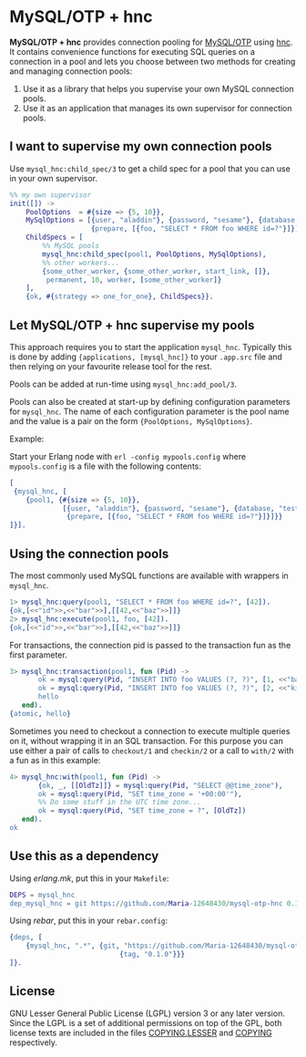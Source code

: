 MySQL/OTP + hnc
===============

**MySQL/OTP + hnc** provides connection pooling for
[MySQL/OTP](//github.com/mysql-otp/mysql-otp) using
[hnc](//github.com/juhlig/hnc). It contains convenience functions for
executing SQL queries on a connection in a pool and lets you choose between two
methods for creating and managing connection pools:

1. Use it as a library that helps you supervise your own MySQL connection pools.
2. Use it as an application that manages its own supervisor for connection pools.

I want to supervise my own connection pools
-------------------------------------------

Use `mysql_hnc:child_spec/3` to get a child spec for a pool that you can use
in your own supervisor.

```Erlang
%% my own supervisor
init([]) ->
    PoolOptions  = #{size => {5, 10}},
    MySqlOptions = [{user, "aladdin"}, {password, "sesame"}, {database, "test"},
                    {prepare, [{foo, "SELECT * FROM foo WHERE id=?"}]}],
    ChildSpecs = [
        %% MySQL pools
        mysql_hnc:child_spec(pool1, PoolOptions, MySqlOptions),
        %% other workers...
        {some_other_worker, {some_other_worker, start_link, []},
         permanent, 10, worker, [some_other_worker]}
    ],
    {ok, #{strategy => one_for_one}, ChildSpecs}}.
```

Let MySQL/OTP + hnc supervise my pools
--------------------------------------

This approach requires you to start the application `mysql_hnc`. Typically
this is done by adding `{applications, [mysql_hnc]}` to your `.app.src`
file and then relying on your favourite release tool for the rest.

Pools can be added at run-time using `mysql_hnc:add_pool/3`.

Pools can also be created at start-up by defining configuration parameters for
`mysql_hnc`. The name of each configuration parameter is the pool name and
the value is a pair on the form `{PoolOptions, MySqlOptions}`.

Example:

Start your Erlang node with `erl -config mypools.config` where `mypools.config`
is a file with the following contents:

```Erlang
[
 {mysql_hnc, [
    {pool1, {#{size => {5, 10}},
             [{user, "aladdin"}, {password, "sesame"}, {database, "test"},
              {prepare, [{foo, "SELECT * FROM foo WHERE id=?"}]}]}}
]}].
```

Using the connection pools
--------------------------

The most commonly used MySQL functions are available with wrappers in
`mysql_hnc`.

```Erlang
1> mysql_hnc:query(pool1, "SELECT * FROM foo WHERE id=?", [42]).
{ok,[<<"id">>,<<"bar">>],[[42,<<"baz">>]]}
2> mysql_hnc:execute(pool1, foo, [42]).
{ok,[<<"id">>,<<"bar">>],[[42,<<"baz">>]]}
```

For transactions, the connection pid is passed to the transaction fun as the
first parameter.

```Erlang
3> mysql_hnc:transaction(pool1, fun (Pid) ->
       ok = mysql:query(Pid, "INSERT INTO foo VALUES (?, ?)", [1, <<"banana">>]),
       ok = mysql:query(Pid, "INSERT INTO foo VALUES (?, ?)", [2, <<"kiwi">>]),
       hello
   end).
{atomic, hello}
```

Sometimes you need to checkout a connection to execute multiple queries on it,
without wrapping it in an SQL transaction. For this purpose you can use either
a pair of calls to `checkout/1` and `checkin/2` or a call to `with/2` with a
fun as in this example:

```Erlang
4> mysql_hnc:with(pool1, fun (Pid) ->
       {ok, _, [[OldTz]]} = mysql:query(Pid, "SELECT @@time_zone"),
       ok = mysql:query(Pid, "SET time_zone = '+00:00'"),
       %% Do some stuff in the UTC time zone...
       ok = mysql:query(Pid, "SET time_zone = ?", [OldTz])
   end).
ok
```

Use this as a dependency
------------------------

Using *erlang.mk*, put this in your `Makefile`:

```Erlang
DEPS = mysql_hnc
dep_mysql_hnc = git https://github.com/Maria-12648430/mysql-otp-hnc 0.1.0
```

Using *rebar*, put this in your `rebar.config`:

```Erlang
{deps, [
    {mysql_hnc, ".*", {git, "https://github.com/Maria-12648430/mysql-otp-hnc",
                           {tag, "0.1.0"}}}
]}.
```

License
-------

GNU Lesser General Public License (LGPL) version 3 or any later version.
Since the LGPL is a set of additional permissions on top of the GPL, both
license texts are included in the files [COPYING.LESSER](COPYING.LESSER) and
[COPYING](COPYING) respectively.
